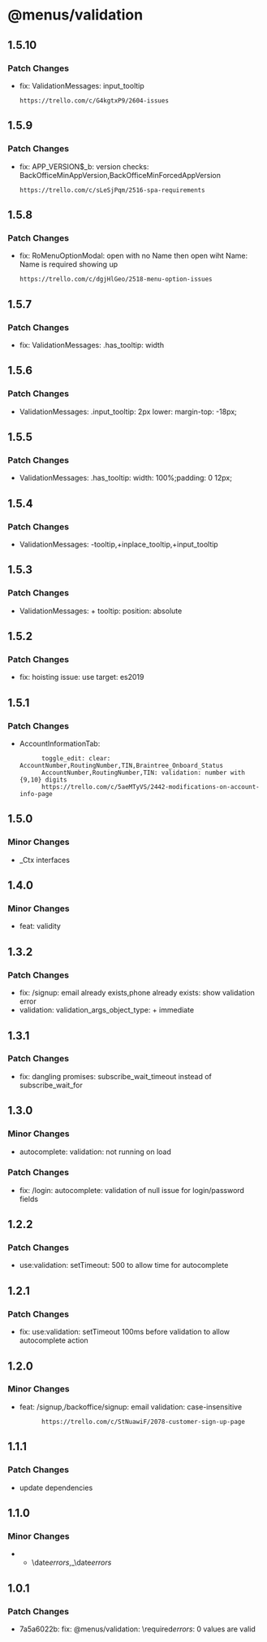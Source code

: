 # @menus/validation

## 1.5.10

### Patch Changes

- fix: ValidationMessages: input_tooltip

      https://trello.com/c/G4kgtxP9/2604-issues

## 1.5.9

### Patch Changes

- fix: APP_VERSION\$\_b: version checks: BackOfficeMinAppVersion,BackOfficeMinForcedAppVersion

      https://trello.com/c/sLeSjPqm/2516-spa-requirements

## 1.5.8

### Patch Changes

- fix: RoMenuOptionModal: open with no Name then open wiht Name: Name is required showing up

      https://trello.com/c/dgjHlGeo/2518-menu-option-issues

## 1.5.7

### Patch Changes

- fix: ValidationMessages: .has_tooltip: width

## 1.5.6

### Patch Changes

- ValidationMessages: .input_tooltip: 2px lower: margin-top: -18px;

## 1.5.5

### Patch Changes

- ValidationMessages: .has_tooltip: width: 100%;padding: 0 12px;

## 1.5.4

### Patch Changes

- ValidationMessages: -tooltip,+inplace_tooltip,+input_tooltip

## 1.5.3

### Patch Changes

- ValidationMessages: + tooltip: position: absolute

## 1.5.2

### Patch Changes

- fix: hoisting issue: use target: es2019

## 1.5.1

### Patch Changes

- AccountInformationTab:

      	    toggle_edit: clear: AccountNumber,RoutingNumber,TIN,Braintree_Onboard_Status
      	    AccountNumber,RoutingNumber,TIN: validation: number with {9,10} digits
      	    https://trello.com/c/5aeMTyVS/2442-modifications-on-account-info-page

## 1.5.0

### Minor Changes

- \_Ctx interfaces

## 1.4.0

### Minor Changes

- feat: validity

## 1.3.2

### Patch Changes

- fix: /signup: email already exists,phone already exists: show validation error
- validation: validation_args_object_type: + immediate

## 1.3.1

### Patch Changes

- fix: dangling promises: subscribe_wait_timeout instead of subscribe_wait_for

## 1.3.0

### Minor Changes

- autocomplete: validation: not running on load

### Patch Changes

- fix: /login: autocomplete: validation of null issue for login/password fields

## 1.2.2

### Patch Changes

- use:validation: setTimeout: 500 to allow time for autocomplete

## 1.2.1

### Patch Changes

- fix: use:validation: setTimeout 100ms before validation to allow autocomplete action

## 1.2.0

### Minor Changes

- feat: /signup,/backoffice/signup: email validation: case-insensitive

      	    https://trello.com/c/StNuawiF/2078-customer-sign-up-page

## 1.1.1

### Patch Changes

- update dependencies

## 1.1.0

### Minor Changes

- - \date*errors*,\_\date*errors*

## 1.0.1

### Patch Changes

- 7a5a6022b: fix: @menus/validation: \required*errors*: 0 values are valid
